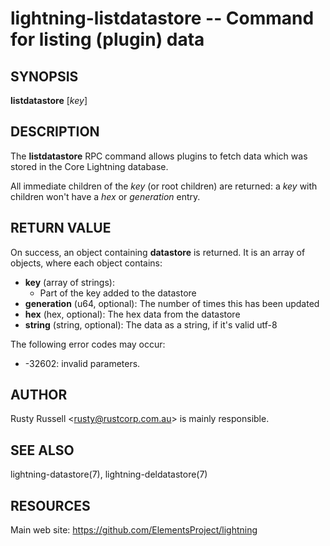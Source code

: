 lightning-listdatastore -- Command for listing (plugin) data
============================================================

SYNOPSIS
--------

**listdatastore** [*key*]

DESCRIPTION
-----------

The **listdatastore** RPC command allows plugins to fetch data which was
stored in the Core Lightning database.

All immediate children of the *key* (or root children) are returned:
a *key* with children won't have a *hex* or *generation* entry.

RETURN VALUE
------------

[comment]: # (GENERATE-FROM-SCHEMA-START)
On success, an object containing **datastore** is returned.  It is an array of objects, where each object contains:

- **key** (array of strings):
  - Part of the key added to the datastore
- **generation** (u64, optional): The number of times this has been updated
- **hex** (hex, optional): The hex data from the datastore
- **string** (string, optional): The data as a string, if it's valid utf-8

[comment]: # (GENERATE-FROM-SCHEMA-END)

The following error codes may occur:
- -32602: invalid parameters.

AUTHOR
------

Rusty Russell <<rusty@rustcorp.com.au>> is mainly responsible.

SEE ALSO
--------

lightning-datastore(7), lightning-deldatastore(7)

RESOURCES
---------

Main web site: <https://github.com/ElementsProject/lightning>

[comment]: # ( SHA256STAMP:3b6eb48324fe4bab31a40460af1d5c98b8a938f27c1af758b15c955bb2204e58)
